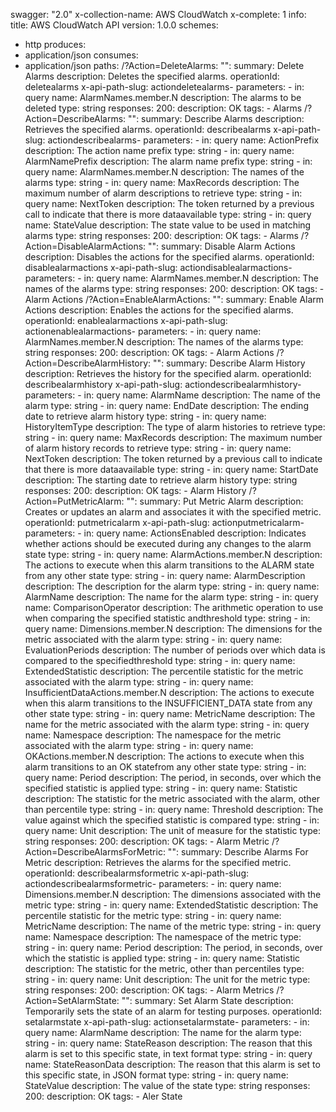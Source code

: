 swagger: "2.0"
x-collection-name: AWS CloudWatch
x-complete: 1
info:
  title: AWS CloudWatch API
  version: 1.0.0
schemes:
- http
produces:
- application/json
consumes:
- application/json
paths:
  /?Action=DeleteAlarms:
    "":
      summary: Delete Alarms
      description: Deletes the specified alarms.
      operationId: deletealarms
      x-api-path-slug: actiondeletealarms-
      parameters:
      - in: query
        name: AlarmNames.member.N
        description: The alarms to be deleted
        type: string
      responses:
        200:
          description: OK
      tags:
      - Alarms
  /?Action=DescribeAlarms:
    "":
      summary: Describe Alarms
      description: Retrieves the specified alarms.
      operationId: describealarms
      x-api-path-slug: actiondescribealarms-
      parameters:
      - in: query
        name: ActionPrefix
        description: The action name prefix
        type: string
      - in: query
        name: AlarmNamePrefix
        description: The alarm name prefix
        type: string
      - in: query
        name: AlarmNames.member.N
        description: The names of the alarms
        type: string
      - in: query
        name: MaxRecords
        description: The maximum number of alarm descriptions to retrieve
        type: string
      - in: query
        name: NextToken
        description: The token returned by a previous call to indicate that there
          is more dataavailable
        type: string
      - in: query
        name: StateValue
        description: The state value to be used in matching alarms
        type: string
      responses:
        200:
          description: OK
      tags:
      - Alarms
  /?Action=DisableAlarmActions:
    "":
      summary: Disable Alarm Actions
      description: Disables the actions for the specified alarms.
      operationId: disablealarmactions
      x-api-path-slug: actiondisablealarmactions-
      parameters:
      - in: query
        name: AlarmNames.member.N
        description: The names of the alarms
        type: string
      responses:
        200:
          description: OK
      tags:
      - Alarm Actions
  /?Action=EnableAlarmActions:
    "":
      summary: Enable Alarm Actions
      description: Enables the actions for the specified alarms.
      operationId: enablealarmactions
      x-api-path-slug: actionenablealarmactions-
      parameters:
      - in: query
        name: AlarmNames.member.N
        description: The names of the alarms
        type: string
      responses:
        200:
          description: OK
      tags:
      - Alarm Actions
  /?Action=DescribeAlarmHistory:
    "":
      summary: Describe Alarm History
      description: Retrieves the history for the specified alarm.
      operationId: describealarmhistory
      x-api-path-slug: actiondescribealarmhistory-
      parameters:
      - in: query
        name: AlarmName
        description: The name of the alarm
        type: string
      - in: query
        name: EndDate
        description: The ending date to retrieve alarm history
        type: string
      - in: query
        name: HistoryItemType
        description: The type of alarm histories to retrieve
        type: string
      - in: query
        name: MaxRecords
        description: The maximum number of alarm history records to retrieve
        type: string
      - in: query
        name: NextToken
        description: The token returned by a previous call to indicate that there
          is more dataavailable
        type: string
      - in: query
        name: StartDate
        description: The starting date to retrieve alarm history
        type: string
      responses:
        200:
          description: OK
      tags:
      - Alarm History
  /?Action=PutMetricAlarm:
    "":
      summary: Put Metric Alarm
      description: Creates or updates an alarm and associates it with the specified
        metric.
      operationId: putmetricalarm
      x-api-path-slug: actionputmetricalarm-
      parameters:
      - in: query
        name: ActionsEnabled
        description: Indicates whether actions should be executed during any changes
          to the alarm state
        type: string
      - in: query
        name: AlarmActions.member.N
        description: The actions to execute when this alarm transitions to the ALARM
          state from any other state
        type: string
      - in: query
        name: AlarmDescription
        description: The description for the alarm
        type: string
      - in: query
        name: AlarmName
        description: The name for the alarm
        type: string
      - in: query
        name: ComparisonOperator
        description: The arithmetic operation to use when comparing the specified
          statistic andthreshold
        type: string
      - in: query
        name: Dimensions.member.N
        description: The dimensions for the metric associated with the alarm
        type: string
      - in: query
        name: EvaluationPeriods
        description: The number of periods over which data is compared to the specifiedthreshold
        type: string
      - in: query
        name: ExtendedStatistic
        description: The percentile statistic for the metric associated with the alarm
        type: string
      - in: query
        name: InsufficientDataActions.member.N
        description: The actions to execute when this alarm transitions to the INSUFFICIENT_DATA
          state from any other state
        type: string
      - in: query
        name: MetricName
        description: The name for the metric associated with the alarm
        type: string
      - in: query
        name: Namespace
        description: The namespace for the metric associated with the alarm
        type: string
      - in: query
        name: OKActions.member.N
        description: The actions to execute when this alarm transitions to an OK statefrom
          any other state
        type: string
      - in: query
        name: Period
        description: The period, in seconds, over which the specified statistic is
          applied
        type: string
      - in: query
        name: Statistic
        description: The statistic for the metric associated with the alarm, other
          than percentile
        type: string
      - in: query
        name: Threshold
        description: The value against which the specified statistic is compared
        type: string
      - in: query
        name: Unit
        description: The unit of measure for the statistic
        type: string
      responses:
        200:
          description: OK
      tags:
      - Alarm Metric
  /?Action=DescribeAlarmsForMetric:
    "":
      summary: Describe Alarms For Metric
      description: Retrieves the alarms for the specified metric.
      operationId: describealarmsformetric
      x-api-path-slug: actiondescribealarmsformetric-
      parameters:
      - in: query
        name: Dimensions.member.N
        description: The dimensions associated with the metric
        type: string
      - in: query
        name: ExtendedStatistic
        description: The percentile statistic for the metric
        type: string
      - in: query
        name: MetricName
        description: The name of the metric
        type: string
      - in: query
        name: Namespace
        description: The namespace of the metric
        type: string
      - in: query
        name: Period
        description: The period, in seconds, over which the statistic is applied
        type: string
      - in: query
        name: Statistic
        description: The statistic for the metric, other than percentiles
        type: string
      - in: query
        name: Unit
        description: The unit for the metric
        type: string
      responses:
        200:
          description: OK
      tags:
      - Alarm Metrics
  /?Action=SetAlarmState:
    "":
      summary: Set Alarm State
      description: Temporarily sets the state of an alarm for testing purposes.
      operationId: setalarmstate
      x-api-path-slug: actionsetalarmstate-
      parameters:
      - in: query
        name: AlarmName
        description: The name for the alarm
        type: string
      - in: query
        name: StateReason
        description: The reason that this alarm is set to this specific state, in
          text format
        type: string
      - in: query
        name: StateReasonData
        description: The reason that this alarm is set to this specific state, in
          JSON format
        type: string
      - in: query
        name: StateValue
        description: The value of the state
        type: string
      responses:
        200:
          description: OK
      tags:
      - Aler State